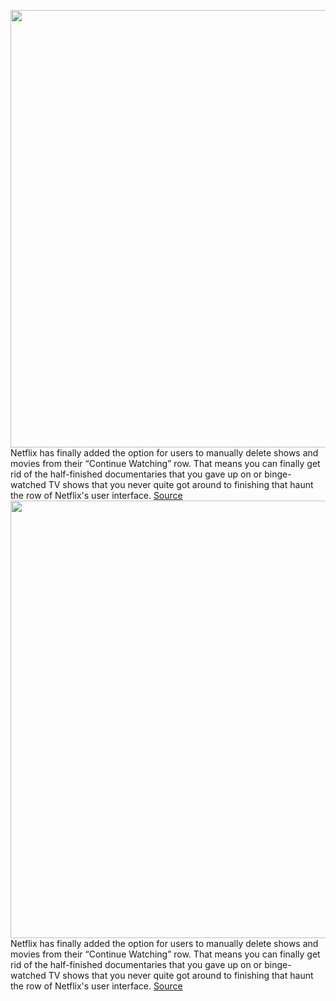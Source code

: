 <img src='https://cdn.vox-cdn.com/thumbor/QJXHG3hKeW_4Yf7iDfVynep3h9A=/0x0:1878x1016/1200x800/filters:focal(789x358:1089x658)/cdn.vox-cdn.com/uploads/chorus_image/image/70459139/Screen_Shot_2022_02_01_at_2.56.52_PM.0.png' width='700px' /><br/>
Netflix has finally added the option for users to manually delete shows and movies from their “Continue Watching” row. That means you can finally get rid of the half-finished documentaries that you gave up on or binge-watched TV shows that you never quite got around to finishing that haunt the row of Netflix's user interface.
<a href='https://www.theverge.com/2022/2/1/22912474/netflix-continue-watching-row-remove-tv-shows-movies-update'> Source <a/><img src='https://cdn.vox-cdn.com/thumbor/QJXHG3hKeW_4Yf7iDfVynep3h9A=/0x0:1878x1016/1200x800/filters:focal(789x358:1089x658)/cdn.vox-cdn.com/uploads/chorus_image/image/70459139/Screen_Shot_2022_02_01_at_2.56.52_PM.0.png' width='700px' /><br/>
Netflix has finally added the option for users to manually delete shows and movies from their “Continue Watching” row. That means you can finally get rid of the half-finished documentaries that you gave up on or binge-watched TV shows that you never quite got around to finishing that haunt the row of Netflix's user interface.
<a href='https://www.theverge.com/2022/2/1/22912474/netflix-continue-watching-row-remove-tv-shows-movies-update'> Source <a/>
